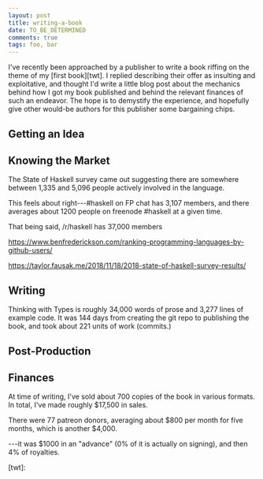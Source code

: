 ```yaml
---
layout: post
title: writing-a-book
date: TO_BE_DETERMINED
comments: true
tags: foo, bar
---
```


I've recently been approached by a publisher to write a book riffing on the theme
of my [first book][twt]. I replied describing their offer as insulting and
exploitative, and thought I'd write a little blog post about the mechanics
behind how I got my book published and behind the relevant finances of such an
endeavor. The hope is to demystify the experience, and hopefully give other
would-be authors for this publisher some bargaining chips.

## Getting an Idea

## Knowing the Market

The State of Haskell survey came out suggesting there are somewhere between
1,335 and 5,096 people actively involved in the language.

This feels about right---#haskell on FP chat has 3,107 members, and there
averages about 1200 people on freenode #haskell at a given time.

That being said, /r/haskell has 37,000 members

https://www.benfrederickson.com/ranking-programming-languages-by-github-users/

https://taylor.fausak.me/2018/11/18/2018-state-of-haskell-survey-results/

## Writing

Thinking with Types is roughly 34,000 words of prose and 3,277 lines of example
code. It was 144 days from creating the git repo to publishing the book, and
took about 221 units of work (commits.)

## Post-Production

## Finances

At time of writing, I've sold about 700 copies of the book in various formats.
In total, I've made roughly \$17,500 in sales.

There were 77 patreon donors, averaging about \$800 per month for five months,
which is another \$4,000.


---it was \$1000 in an "advance" (0% of it is actually on signing),
and then 4% of royalties.

[twt]:


